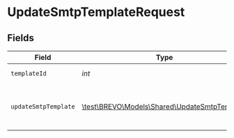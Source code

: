 # UpdateSmtpTemplateRequest


## Fields

| Field                                                                                     | Type                                                                                      | Required                                                                                  | Description                                                                               |
| ----------------------------------------------------------------------------------------- | ----------------------------------------------------------------------------------------- | ----------------------------------------------------------------------------------------- | ----------------------------------------------------------------------------------------- |
| `templateId`                                                                              | *int*                                                                                     | :heavy_check_mark:                                                                        | id of the template                                                                        |
| `updateSmtpTemplate`                                                                      | [\test\BREVO\Models\Shared\UpdateSmtpTemplate](../../models/shared/UpdateSmtpTemplate.md) | :heavy_check_mark:                                                                        | values to update in transactional email template                                          |